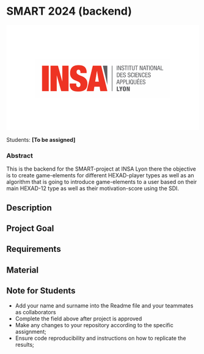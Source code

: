 # SMART 2024 (backend)

![Insalogo](./images/logo-insa_0.png)

Students: **[To be assigned]**

### Abstract
This is the backend for the SMART-project at INSA Lyon there the objective is to create game-elements for different HEXAD-player types as well as an algorithm that is going to introduce game-elements to a user based on their main HEXAD-12 type as well as their motivation-score using the SDI.

## Description 

## Project Goal

## Requirements

## Material

## Note for Students

* Add your name and surname into the Readme file and your teammates as collaborators
* Complete the field above after project is approved
* Make any changes to your repository according to the specific assignment;
* Ensure code reproducibility and instructions on how to replicate the results;
